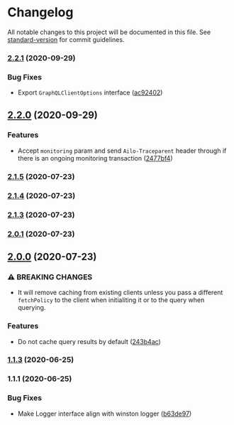 # Changelog

All notable changes to this project will be documented in this file. See [standard-version](https://github.com/conventional-changelog/standard-version) for commit guidelines.

### [2.2.1](https://github.com/ailohq/graphql-client/compare/v2.2.0...v2.2.1) (2020-09-29)


### Bug Fixes

* Export `GraphQLClientOptions` interface ([ac92402](https://github.com/ailohq/graphql-client/commit/ac92402afe09b57335d616282bf2acbe1bd01b2e))

## [2.2.0](https://github.com/ailohq/graphql-client/compare/v2.1.5...v2.2.0) (2020-09-29)


### Features

* Accept `monitoring` param and send `Ailo-Traceparent` header through if there is an ongoing monitoring transaction ([2477bf4](https://github.com/ailohq/graphql-client/commit/2477bf435b353732f5efc20784c5373fd3c9eba6))

### [2.1.5](https://github.com/ailohq/graphql-client/compare/v2.1.4...v2.1.5) (2020-07-23)

### [2.1.4](https://github.com/ailohq/graphql-client/compare/v2.1.3...v2.1.4) (2020-07-23)

### [2.1.3](https://github.com/ailohq/graphql-client/compare/v2.0.1...v2.1.3) (2020-07-23)

### [2.0.1](https://github.com/ailohq/graphql-client/compare/v2.0.0...v2.0.1) (2020-07-23)

## [2.0.0](https://github.com/ailohq/graphql-client/compare/v1.1.3...v2.0.0) (2020-07-23)


### ⚠ BREAKING CHANGES

* It will remove caching from existing clients unless you pass a different `fetchPolicy` to the client when initialiting it or to the query when querying.

### Features

* Do not cache query results by default ([243b4ac](https://github.com/ailohq/graphql-client/commit/243b4ac44a98cbb060c8c9df100ade1d57f0b4ce))

### [1.1.3](https://github.com/ailohq/ailo-graphql-client/compare/v1.1.1...v1.1.3) (2020-06-25)

### 1.1.1 (2020-06-25)

### Bug Fixes

- Make Logger interface align with winston logger ([b63de97](https://github.com/ailohq/ailo-graphql-client/commit/b63de972c1bda3ad6c24e7586de6846c97ea6814))
